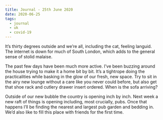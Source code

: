 ```yaml
---
title: Journal - 25th June 2020
date: 2020-06-25
tags:
  - journal
  - uk
  - covid-19
---
```


It’s thirty degrees outside and we’re all, including the cat, feeling languid. The internet is down for much of South London, which adds to the general sense of stolid malaise.

The past few days have been much more active. I’ve been buzzing around the house trying to make it a home bit by bit. It’s a tightrope doing the practicalities while basking in the glow of our fresh, new space. Try to sit in the airy new lounge without a care like you never could before, but also get that shoe rack and cutlery drawer insert ordered. When is the sofa arriving?

Outside of our new bubble the country is opening inch by inch. Next week a new raft of things is opening including, most crucially, pubs. Once that happens I’ll be finding the nearest and largest pub garden and bedding in. We’d also like to fill this place with friends for the first time.
